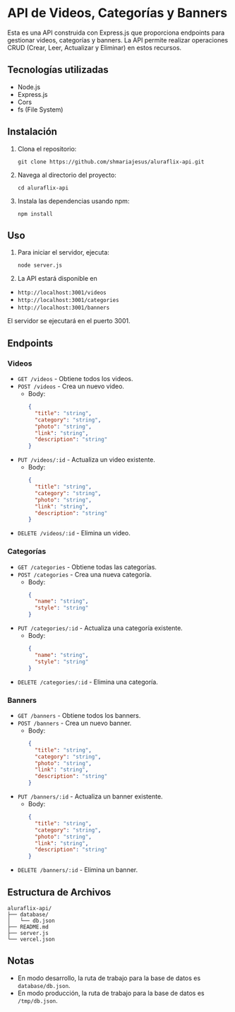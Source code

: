 # API de Videos, Categorías y Banners

Esta es una API construida con Express.js que proporciona endpoints para gestionar videos, categorías y banners. La API permite realizar operaciones CRUD (Crear, Leer, Actualizar y Eliminar) en estos recursos.

## Tecnologías utilizadas

- Node.js
- Express.js
- Cors
- fs (File System)

## Instalación

1. Clona el repositorio:
    ```
    git clone https://github.com/shmariajesus/aluraflix-api.git
    ```

1. Navega al directorio del proyecto:
    ```
    cd aluraflix-api
    ```

2. Instala las dependencias usando npm:
    ```
    npm install
    ```

## Uso

1. Para iniciar el servidor, ejecuta:
    ```
    node server.js
    ```

2. La API estará disponible en 
- `http://localhost:3001/videos`
- `http://localhost:3001/categories`
- `http://localhost:3001/banners`

El servidor se ejecutará en el puerto 3001.

## Endpoints

### Videos

- `GET /videos` - Obtiene todos los videos.
- `POST /videos` - Crea un nuevo video.
    - Body:
      ```json
      {
        "title": "string",
        "category": "string",
        "photo": "string",
        "link": "string",
        "description": "string"
      }
      ```
- `PUT /videos/:id` - Actualiza un video existente.
    - Body:
      ```json
      {
        "title": "string",
        "category": "string",
        "photo": "string",
        "link": "string",
        "description": "string"
      }
      ```
- `DELETE /videos/:id` - Elimina un video.

### Categorías

- `GET /categories` - Obtiene todas las categorías.
- `POST /categories` - Crea una nueva categoría.
    - Body:
      ```json
      {
        "name": "string",
        "style": "string"
      }
      ```
- `PUT /categories/:id` - Actualiza una categoría existente.
    - Body:
      ```json
      {
        "name": "string",
        "style": "string"
      }
      ```
- `DELETE /categories/:id` - Elimina una categoría.

### Banners

- `GET /banners` - Obtiene todos los banners.
- `POST /banners` - Crea un nuevo banner.
    - Body:
      ```json
      {
        "title": "string",
        "category": "string",
        "photo": "string",
        "link": "string",
        "description": "string"
      }
      ```
- `PUT /banners/:id` - Actualiza un banner existente.
    - Body:
      ```json
      {
        "title": "string",
        "category": "string",
        "photo": "string",
        "link": "string",
        "description": "string"
      }
      ```
- `DELETE /banners/:id` - Elimina un banner.

## Estructura de Archivos

```
aluraflix-api/
├── database/
│   └── db.json
├── README.md
├── server.js
└── vercel.json
```

## Notas

- En modo desarrollo, la ruta de trabajo para la base de datos es `database/db.json`.
- En modo producción, la ruta de trabajo para la base de datos es `/tmp/db.json`.